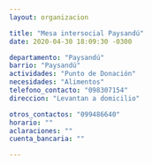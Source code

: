 ```yaml
---
layout: organizacion

title: "Mesa intersocial Paysandú"
date: 2020-04-30 18:09:30 -0300

departamento: "Paysandú"
barrio: "Paysandú"
actividades: "Punto de Donación"
necesidades: "Alimentos"
telefono_contacto: "098307154"
direccion: "Levantan a domicilio"

otros_contactos: "099486640"
horario: ""
aclaraciones: ""
cuenta_bancaria: ""

---
```

